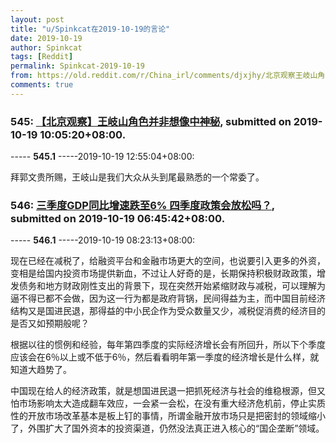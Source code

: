 ```yaml
---
layout: post
title: "u/Spinkcat在2019-10-19的言论"
date: 2019-10-19
author: Spinkcat
tags: [Reddit]
permalink: Spinkcat-2019-10-19
from: https://old.reddit.com/r/China_irl/comments/djxjhy/北京观察王岐山角色并非想像中神秘/
comments: true
---
```


### 545: [【北京观察】王岐山角色并非想像中神秘](https://old.reddit.com/r/China_irl/comments/djxjhy/北京观察王岐山角色并非想像中神秘/), submitted on 2019-10-19 10:05:20+08:00.

----- __545.1__ -----2019-10-19 12:55:04+08:00:

拜郭文贵所赐，王岐山是我们大众从头到尾最熟悉的一个常委了。

### 546: [三季度GDP同比增速跌至6% 四季度政策会放松吗？](https://old.reddit.com/r/China_irl/comments/djv5rb/三季度gdp同比增速跌至6_四季度政策会放松吗/), submitted on 2019-10-19 06:45:42+08:00.

----- __546.1__ -----2019-10-19 08:23:13+08:00:

现在已经在减税了，给融资平台和金融市场更大的空间，也说要引入更多的外资，变相是给国内投资市场提供新血，不过让人好奇的是，长期保持积极财政政策，增发债务和地方财政刚性支出的背景下，现在突然开始紧缩财政与减税，可以理解为逼不得已都不会做，因为这一行为都是政府背锅，民间得益为主，而中国目前经济结构又是国进民退，那得益的中小民企作为受众数量又少，减税促消费的经济目的是否又如预期般呢？

根据以往的惯例和经验，每年第四季度的实际经济增长会有所回升，所以下个季度应该会在6％以上或不低于6％，然后看看明年第一季度的经济增长是什么样，就知道大趋势了。

中国现在给人的经济政策，就是想国进民退一把抓死经济与社会的维稳根源，但又怕市场影响太大造成翻车效应，一会紧一会松，在没有重大经济危机前，停止实质性的开放市场改革基本是板上钉的事情，所谓金融开放市场只是把密封的领域缩小了，外围扩大了国外资本的投资渠道，仍然没法真正进入核心的“国企垄断”领域。

